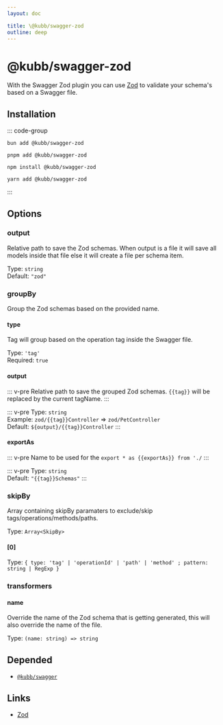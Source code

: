 ```yaml
---
layout: doc

title: \@kubb/swagger-zod
outline: deep
---
```

# @kubb/swagger-zod

With the Swagger Zod plugin you can use [Zod](https://zod.dev/) to validate your schema's based on a Swagger file.

## Installation

::: code-group

```shell [bun <img src="/feature/bun.svg"/>]
bun add @kubb/swagger-zod
```

```shell [pnpm <img src="/feature/pnpm.svg"/>]
pnpm add @kubb/swagger-zod
```

```shell [npm <img src="/feature/npm.svg"/>]
npm install @kubb/swagger-zod
```

```shell [yarn <img src="/feature/yarn.svg"/>]
yarn add @kubb/swagger-zod
```

:::


## Options

### output
Relative path to save the Zod schemas.
When output is a file it will save all models inside that file else it will create a file per schema item.

Type: `string` <br/>
Default: `"zod"`

### groupBy
Group the Zod schemas based on the provided name.

#### type
Tag will group based on the operation tag inside the Swagger file.

Type: `'tag'` <br/>
Required: `true`

#### output
::: v-pre
Relative path to save the grouped Zod schemas.
`{{tag}}` will be replaced by the current tagName.
:::

::: v-pre
Type: `string` <br/>
Example: `zod/{{tag}}Controller` => `zod/PetController` <br/>
Default: `${output}/{{tag}}Controller`
:::

#### exportAs
::: v-pre
Name to be used for the `export * as {{exportAs}} from './`
:::

::: v-pre
Type: `string` <br/>
Default: `"{{tag}}Schemas"`
:::

### skipBy
Array containing skipBy paramaters to exclude/skip tags/operations/methods/paths.

Type: `Array<SkipBy>` <br/>

#### [0]
Type: `{ type: 'tag' | 'operationId' | 'path' | 'method' ; pattern: string | RegExp }` <br/>

### transformers

#### name
Override the name of the Zod schema that is getting generated, this will also override the name of the file.

Type: `(name: string) => string` <br/>

## Depended

- [`@kubb/swagger`](/plugins/swagger)

## Links

- [Zod](https://zod.dev/)